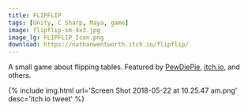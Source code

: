 ```yaml
---
title: FLIPFLIP
tags: [Unity, C Sharp, Maya, game]
image: flipflip-sm-4x3.jpg
image_lg: FLIPFLIP_Icon.png
download: https://nathanwentworth.itch.io/flipflip/
---
```

A small game about flipping tables. Featured by [PewDiePie](https://youtu.be/n5nPR4rmBu0?t=157), [itch.io](https://twitter.com/itchio/status/584928245214089217), and others.

{% include img.html url='Screen Shot 2018-05-22 at 10.25.47 am.png' desc='itch.io tweet' %}
